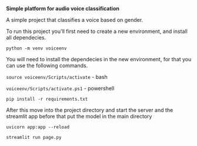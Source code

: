 **Simple platform for audio voice classification**

A simple project that classifies a voice based on gender.

To run this project you'll first need to create a new environment, and install all dependecies.

` python -m venv voiceenv `

You will need to install the dependecies in the new environment, for that you can use the following commands.

` source voiceenv/Scripts/activate ` - bash

` voiceenv/Scripts/activate.ps1 ` - powershell

` pip install -r requirements.txt `


After this move into the project directory and start the server and the streamlit app
before that put the model in the main directory

` uvicorn app:app --reload `

` streamlit run page.py `






